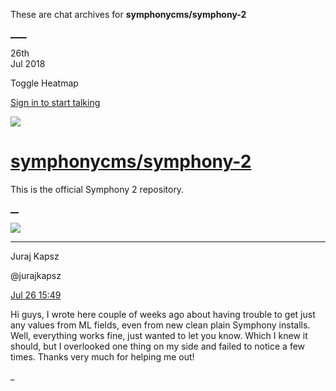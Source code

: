 These are chat archives for **symphonycms/symphony-2**

[__](/symphonycms/symphony-2/archives/2018/07/27)[__](/symphonycms/symphony-2/archives/2018/07/25)

26th  
Jul 2018

Toggle Heatmap

[Sign in to start talking](/login?action=login&button=archive-login)

![](https://avatars-02.gitter.im/group/iv/3/57542c45c43b8c601977197e?s=48)

#  [symphonycms/symphony-2](/symphonycms/symphony-2)

This is the official Symphony 2 repository.

[ __](/orgs/symphonycms/rooms "More symphonycms rooms")

![](https://avatars2.githubusercontent.com/u/2209893?v=4&s=30)

____

Juraj Kapsz

@jurajkapsz

[Jul 26
15:49](https://gitter.im/symphonycms/symphony-2?at=5b59ed8b1be9bb57bcc617f5)

Hi guys, I wrote here couple of weeks ago about having trouble to get just any
values from ML fields, even from new clean plain Symphony installs. Well,
everything works fine, just wanted to let you know. Which I knew it should,
but I overlooked one thing on my side and failed to notice a few times. Thanks
very much for helping me out!

_

